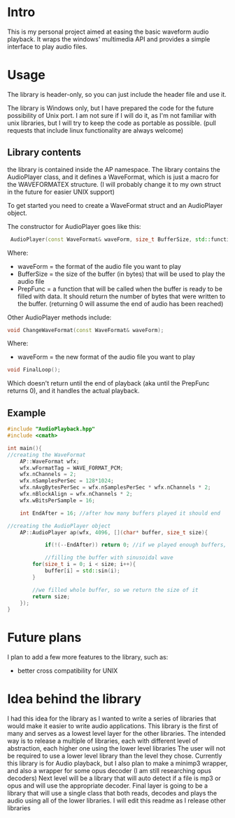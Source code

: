 # Intro
This is my personal project aimed at easing the basic waveform audio playback. 
It wraps the windows' multimedia API and provides a simple interface to play audio files.
# Usage
The library is header-only, so you can just include the header file and use it.

The library is Windows only, but I have prepared the code for the future possibility of Unix port. 
I am not sure if I will do it, as I'm not familiar with unix libraries,
but I will try to keep the code as portable as possible. (pull requests that include linux functionality are always welcome)

## Library contents
the library is contained inside the AP namespace.
The library contains the AudioPlayer class, and it defines a WaveFormat, which is just a macro for the WAVEFORMATEX structure. (I will probably change it to my own struct in the future for easier UNIX support)

To get started you need to create a WaveFormat struct and an AudioPlayer object.

The constructor for AudioPlayer goes like this:
```cpp
 AudioPlayer(const WaveFormat& waveForm, size_t BufferSize, std::function<size_t(char*, size_t)> PrepFunc);
```
Where:
- waveForm = the format of the audio file you want to play
- BufferSize = the size of the buffer (in bytes) that will be used to play the audio file
- PrepFunc = a function that will be called when the buffer is ready to be filled with data. It should return the number of bytes that were written to the buffer. (returning 0 will assume the end of audio has been reached)

Other AudioPlayer methods include:
```cpp
void ChangeWaveFormat(const WaveFormat& waveForm);
```
Where:
- waveForm = the new format of the audio file you want to play

```cpp
void FinalLoop();
```
Which doesn't return until the end of playback (aka until the PrepFunc returns 0), and it handles the actual playback.

## Example
```cpp
#include "AudioPlayback.hpp"
#include <cmath>

int main(){
//creating the WaveFormat
    AP::WaveFormat wfx;
    wfx.wFormatTag = WAVE_FORMAT_PCM;
    wfx.nChannels = 2;
    wfx.nSamplesPerSec = 128*1024;
    wfx.nAvgBytesPerSec = wfx.nSamplesPerSec * wfx.nChannels * 2;
    wfx.nBlockAlign = wfx.nChannels * 2;
    wfx.wBitsPerSample = 16;

    int EndAfter = 16; //after how many buffers played it should end

//creating the AudioPlayer object
    AP::AudioPlayer ap(wfx, 4096, [](char* buffer, size_t size){

    		if(!(--EndAfter)) return 0; //if we played enough buffers, we return 0

    		//filling the buffer with sinusoidal wave
		for(size_t i = 0; i < size; i++){
			buffer[i] = std::sin(i);
		}

        //we filled whole buffer, so we return the size of it
        return size;
	});
}
```

# Future plans
I plan to add a few more features to the library, such as:
- better cross compatibility for UNIX

# Idea behind the library
I had this idea for the library as I wanted to write a series of libraries that would make it easier to write audio applications.
This library is the first of many and serves as a lowest level layer for the other libraries.
The intended way is to release a multiple of libraries, each with different level of abstraction, each higher one using the lower level libraries
The user will not be required to use a lower level library than the level they chose.
Currently this library is for Audio playback, but I also plan to make a minimp3 wrapper, and also a wrapper for some opus decoder (I am still researching opus decoders)
Next level will be a library that will auto detect if a file is mp3 or opus and will use the appropriate decoder.
Final layer is going to be a library that will use a single class that both reads, decodes and plays the audio using all of the lower libraries.
I will edit this readme as I release other libraries
